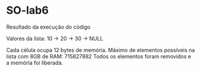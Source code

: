 # SO-lab6

Resultado da execução do código

Valores da lista:
10 -> 20 -> 30 -> NULL

Cada célula ocupa 12 bytes de memória.
Máximo de elementos possíveis na lista com 8GB de RAM: 715827882
Todos os elementos foram removidos e a memória foi liberada.
